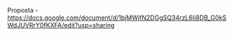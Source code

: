 Proposta - https://docs.google.com/document/d/1bjMWjfN2DGgSQ34rzL6Ii8DB_G0kSWdJUVRrY0fKXFA/edit?usp=sharing
